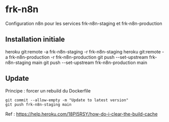 # frk-n8n

Configuration n8n pour les services frk-n8n-staging et frk-n8n-production

## Installation initiale

heroku git:remote -a frk-n8n-staging -r frk-n8n-staging
heroku git:remote -a frk-n8n-production -r frk-n8n-production
git push --set-upstream frk-n8n-staging main
git push --set-upstream frk-n8n-production main

## Update

Principe : forcer un rebuild du Dockerfile

```
git commit --allow-empty -m "Update to latest version"
git push frk-n8n-staging main
```

Ref : https://help.heroku.com/18PI5RSY/how-do-i-clear-the-build-cache
